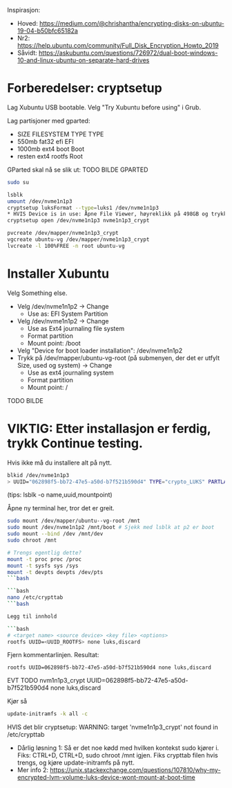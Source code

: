 Inspirasjon:
* Hoved: https://medium.com/@chrishantha/encrypting-disks-on-ubuntu-19-04-b50bfc65182a
* Nr2: https://help.ubuntu.com/community/Full_Disk_Encryption_Howto_2019
* Såvidt: https://askubuntu.com/questions/726972/dual-boot-windows-10-and-linux-ubuntu-on-separate-hard-drives

# Forberedelser: cryptsetup

Lag Xubuntu USB bootable. Velg "Try Xubuntu before using" i Grub.

Lag partisjoner med gparted:
* SIZE FILESYSTEM TYPE TYPE 
* 550mb fat32 efi EFI
* 1000mb ext4 boot Boot
* resten ext4 rootfs Root

GParted skal nå se slik ut:
TODO BILDE GPARTED 

```bash
sudo su

lsblk
umount /dev/nvme1n1p3
cryptsetup luksFormat --type=luks1 /dev/nvme1n1p3
* HVIS Device is in use: Åpne File Viewer, høyreklikk på 498GB og trykk Unmount.
cryptsetup open /dev/nvme1n1p3 nvme1n1p3_crypt

pvcreate /dev/mapper/nvme1n1p3_crypt
vgcreate ubuntu-vg /dev/mapper/nvme1n1p3_crypt
lvcreate -l 100%FREE -n root ubuntu-vg
```

# Installer Xubuntu

Velg Something else.
* Velg /dev/nvme1n1p2 -> Change
  * Use as: EFI System Partition
* Velg /dev/nvme1n1p2 -> Change
  * Use as Ext4 journaling file system
  * Format partition
  * Mount point: /boot
* Velg "Device for boot loader installation": /dev/nvme1n1p2
* Trykk på /dev/mapper/ubuntu-vg-root (på submenyen, der det er utfylt Size, used og system) -> Change
  * Use as ext4 journaling system
  * Format partition
  * Mount point: /

TODO BILDE

# VIKTIG: Etter installasjon er ferdig, trykk Continue testing.
Hvis ikke må du installere alt på nytt.

```bash
blkid /dev/nvme1n1p3
> UUID="062898f5-bb72-47e5-a50d-b7f521b590d4" TYPE="crypto_LUKS" PARTLABEL="rootfs" PARTUUID="7cf510eb-bb05-406b-9c42-5ecbe8608ef4"
```

(tips: lsblk -o name,uuid,mountpoint)

Åpne ny terminal her, tror det er greit.

```bash
sudo mount /dev/mapper/ubuntu--vg-root /mnt
sudo mount /dev/nvme1n1p2 /mnt/boot # Sjekk med lsblk at p2 er boot
sudo mount --bind /dev /mnt/dev
sudo chroot /mnt

# Trengs egentlig dette?
mount -t proc proc /proc
mount -t sysfs sys /sys
mount -t devpts devpts /dev/pts
```bash

```bash
nano /etc/crypttab
```bash

Legg til innhold

```bash
# <target name> <source device> <key file> <options>
rootfs UUID=<UUID_ROOTFS> none luks,discard
```

Fjern kommentarlinjen. Resultat:

```
rootfs UUID=062898f5-bb72-47e5-a50d-b7f521b590d4 none luks,discard
```
EVT TODO nvm1n1p3_crypt UUID=062898f5-bb72-47e5-a50d-b7f521b590d4 none luks,discard

Kjør så

```bash
update-initramfs -k all -c
```

HVIS det blir cryptsetup: WARNING: target 'nvme1n1p3_crypt' not found in /etc/crypttab
* Dårlig løsning 1: Så er det noe kødd med hvilken kontekst sudo kjører i. Fiks: CTRL+D, CTRL+D, sudo chroot /mnt igjen. Fiks crypttab filen hvis trengs, og kjøre update-initramfs på nytt.
* Mer info 2: https://unix.stackexchange.com/questions/107810/why-my-encrypted-lvm-volume-luks-device-wont-mount-at-boot-time


